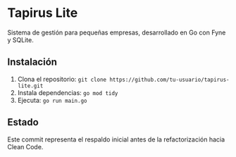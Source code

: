 # Tapirus Lite
Sistema de gestión para pequeñas empresas, desarrollado en Go con Fyne y SQLite.

## Instalación
1. Clona el repositorio: `git clone https://github.com/tu-usuario/tapirus-lite.git`
2. Instala dependencias: `go mod tidy`
3. Ejecuta: `go run main.go`

## Estado
Este commit representa el respaldo inicial antes de la refactorización hacia Clean Code.
